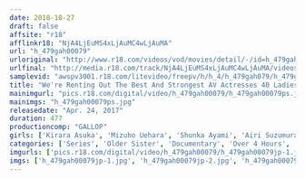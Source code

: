 ```yaml
---
date: 2018-10-27
draft: false
affsite: "r18"
afflinkr18: "NjA4LjEuMS4xLjAuMC4wLjAuMA"
url: "h_479gah00079"
urloriginal: "http://www.r18.com/videos/vod/movies/detail/-/id=h_479gah00079"
urlfinal: "http://media.r18.com/track/NjA4LjEuMS4xLjAuMC4wLjAuMA/videos/vod/movies/detail/-/id=h_479gah00079"
samplevid: "awspv3001.r18.com/litevideo/freepv/h/h_4/h_479gah079/h_479gah079_dmb_w.mp4"
title: "We're Renting Out The Best And Strongest AV Actresses 40 Ladies/8 Hours"
mainimgurl: "pics.r18.com/digital/video/h_479gah00079/h_479gah00079ps.jpg"
mainimgs: "h_479gah00079ps.jpg"
releasedate: "Apr. 24, 2017"
duration: 477
productioncomp: "GALLOP"
girls: ['Kirara Asuka', 'Mizuho Uehara', 'Shunka Ayami', 'Airi Suzumura', 'Erika Momotani', 'Nozomi Kitano', 'Rui Hasegawa']
categories: ['Series', 'Older Sister', 'Documentary', 'Over 4 Hours', 'Hi-Def']
imgurls: ['pics.r18.com/digital/video/h_479gah00079/h_479gah00079jp-1.jpg', 'pics.r18.com/digital/video/h_479gah00079/h_479gah00079jp-2.jpg', 'pics.r18.com/digital/video/h_479gah00079/h_479gah00079jp-3.jpg', 'pics.r18.com/digital/video/h_479gah00079/h_479gah00079jp-4.jpg', 'pics.r18.com/digital/video/h_479gah00079/h_479gah00079jp-5.jpg', 'pics.r18.com/digital/video/h_479gah00079/h_479gah00079jp-6.jpg', 'pics.r18.com/digital/video/h_479gah00079/h_479gah00079jp-7.jpg', 'pics.r18.com/digital/video/h_479gah00079/h_479gah00079jp-8.jpg', 'pics.r18.com/digital/video/h_479gah00079/h_479gah00079jp-9.jpg', 'pics.r18.com/digital/video/h_479gah00079/h_479gah00079jp-10.jpg', 'pics.r18.com/digital/video/h_479gah00079/h_479gah00079jp-11.jpg', 'pics.r18.com/digital/video/h_479gah00079/h_479gah00079jp-12.jpg', 'pics.r18.com/digital/video/h_479gah00079/h_479gah00079jp-13.jpg', 'pics.r18.com/digital/video/h_479gah00079/h_479gah00079jp-14.jpg', 'pics.r18.com/digital/video/h_479gah00079/h_479gah00079jp-15.jpg', 'pics.r18.com/digital/video/h_479gah00079/h_479gah00079jp-16.jpg', 'pics.r18.com/digital/video/h_479gah00079/h_479gah00079jp-17.jpg', 'pics.r18.com/digital/video/h_479gah00079/h_479gah00079jp-18.jpg', 'pics.r18.com/digital/video/h_479gah00079/h_479gah00079jp-19.jpg', 'pics.r18.com/digital/video/h_479gah00079/h_479gah00079jp-20.jpg']
imgs: ['h_479gah00079jp-1.jpg', 'h_479gah00079jp-2.jpg', 'h_479gah00079jp-3.jpg', 'h_479gah00079jp-4.jpg', 'h_479gah00079jp-5.jpg', 'h_479gah00079jp-6.jpg', 'h_479gah00079jp-7.jpg', 'h_479gah00079jp-8.jpg', 'h_479gah00079jp-9.jpg', 'h_479gah00079jp-10.jpg', 'h_479gah00079jp-11.jpg', 'h_479gah00079jp-12.jpg', 'h_479gah00079jp-13.jpg', 'h_479gah00079jp-14.jpg', 'h_479gah00079jp-15.jpg', 'h_479gah00079jp-16.jpg', 'h_479gah00079jp-17.jpg', 'h_479gah00079jp-18.jpg', 'h_479gah00079jp-19.jpg', 'h_479gah00079jp-20.jpg']
---
```

